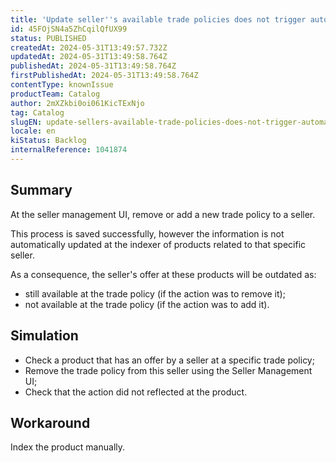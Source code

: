 ```yaml
---
title: 'Update seller''s available trade policies does not trigger automatic indexation'
id: 45FOjSN4a5ZhCqilQfUX99
status: PUBLISHED
createdAt: 2024-05-31T13:49:57.732Z
updatedAt: 2024-05-31T13:49:58.764Z
publishedAt: 2024-05-31T13:49:58.764Z
firstPublishedAt: 2024-05-31T13:49:58.764Z
contentType: knownIssue
productTeam: Catalog
author: 2mXZkbi0oi061KicTExNjo
tag: Catalog
slugEN: update-sellers-available-trade-policies-does-not-trigger-automatic-indexation
locale: en
kiStatus: Backlog
internalReference: 1041874
---
```


## Summary


At the seller management UI, remove or add a new trade policy to a seller.

This process is saved successfully, however the information is not automatically updated at the indexer of products related to that specific seller.

As a consequence, the seller's offer at these products will be outdated as:
- still available at the trade policy (if the action was to remove it);
- not available at the trade policy (if the action was to add it).



##

## Simulation



- Check a product that has an offer by a seller at a specific trade policy;
- Remove the trade policy from this seller using the Seller Management UI;
- Check that the action did not reflected at the product.


##

## Workaround


Index the product manually.






